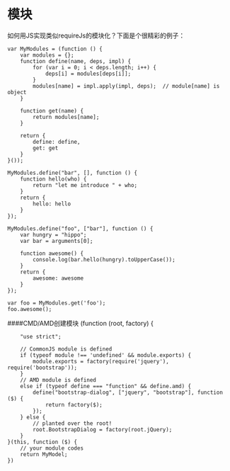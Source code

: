 # 模块
如何用JS实现类似requireJs的模块化？下面是个很精彩的例子：

    var MyModules = (function () {
        var modules = {};
        function define(name, deps, impl) {
            for (var i = 0; i < deps.length; i++) {
                deps[i] = modules[deps[i]];
            }
            modules[name] = impl.apply(impl, deps);  // module[name] is object
        }

        function get(name) {
            return modules[name];
        }

        return {
            define: define,
            get: get
        }
    }());

    MyModules.define("bar", [], function () {
        function hello(who) {
            return "let me introduce " + who;
        }
        return {
            hello: hello
        }
    });

    MyModules.define("foo", ["bar"], function () {
        var hungry = "hippo";
        var bar = arguments[0];

        function awesome() {
            console.log(bar.hello(hungry).toUpperCase());
        }
        return {
            awesome: awesome
        }
    });

    var foo = MyModules.get('foo');
    foo.awesome();
    
####CMD/AMD创建模块
    (function (root, factory) {

        "use strict";

        // CommonJS module is defined
        if (typeof module !== 'undefined' && module.exports) {
            module.exports = factory(require('jquery'), require('bootstrap'));
        }
        // AMD module is defined
        else if (typeof define === "function" && define.amd) {
            define("bootstrap-dialog", ["jquery", "bootstrap"], function ($) {
                return factory($);
            });
        } else {
            // planted over the root!
            root.BootstrapDialog = factory(root.jQuery);
        }
    }(this, function ($) {
        // your module codes
        return MyModel;
    })